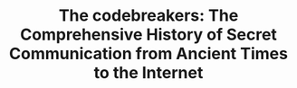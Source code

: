 ---
layout: book
title: "The codebreakers: The Comprehensive History of Secret Communication from Ancient Times to the Internet"
image_path: /images/books/the-codebreakers.jpg
---